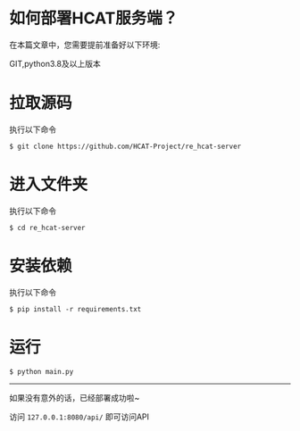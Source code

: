 # 如何部署HCAT服务端？

在本篇文章中，您需要提前准备好以下环境:

GIT,python3.8及以上版本

# 拉取源码
执行以下命令

```
$ git clone https://github.com/HCAT-Project/re_hcat-server
```

# 进入文件夹
执行以下命令

```
$ cd re_hcat-server
```

# 安装依赖
执行以下命令

```
$ pip install -r requirements.txt
```

# 运行

```
$ python main.py
```

---

如果没有意外的话，已经部署成功啦~

访问 `127.0.0.1:8080/api/` 即可访问API